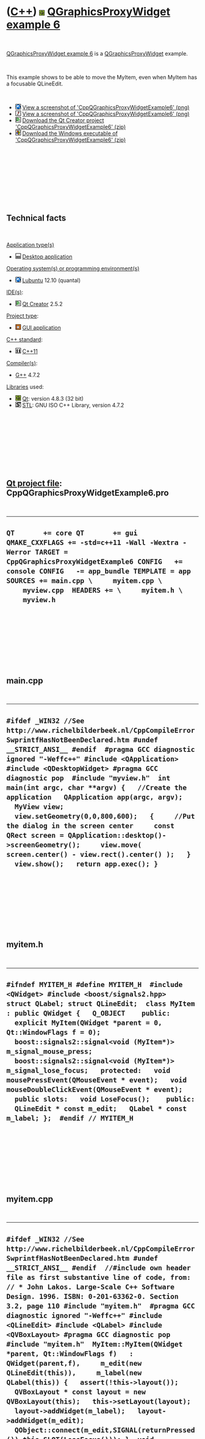 
 

 

 

 

 

([C++](Cpp.md)) ![Qt](PicQt.png) [QGraphicsProxyWidget example 6](CppQGraphicsProxyWidgetExample6.md)
=======================================================================================================

 

[QGraphicsProxyWidget example 6](CppQGraphicsProxyWidgetExample6.md) is
a [QGraphicsProxyWidget](CppQGraphicsProxyWidget.md) example.

 

This example shows to be able to move the MyItem, even when MyItem has a
focusable QLineEdit.

 

-   ![Lubuntu](PicLubuntu.png) [View a screenshot of
    'CppQGraphicsProxyWidgetExample6' (png)](CppQGraphicsProxyWidgetExample6.png)
-   ![Wine](PicWine.png) [View a screenshot of
    'CppQGraphicsProxyWidgetExample6' (png)](CppQGraphicsProxyWidgetExample6Wine.png)
-   ![Qt Creator](PicQtCreator.png) [Download the Qt Creator project
    'CppQGraphicsProxyWidgetExample6' (zip)](CppQGraphicsProxyWidgetExample6.zip)
-   ![Windows](PicWindows.png) [Download the Windows executable of
    'CppQGraphicsProxyWidgetExample6' (zip)](CppQGraphicsProxyWidgetExample6Exe.zip)

 

 

 

 

 

Technical facts
---------------

 

[Application type(s)](CppApplication.md)

-   ![Desktop](PicDesktop.png) [Desktop
    application](CppDesktopApplication.md)

[Operating system(s) or programming environment(s)](CppOs.md)

-   ![Lubuntu](PicLubuntu.png) [Lubuntu](CppLubuntu.md) 12.10 (quantal)

[IDE(s)](CppIde.md):

-   ![Qt Creator](PicQtCreator.png) [Qt Creator](CppQtCreator.md) 2.5.2

[Project type](CppQtProjectType.md):

-   ![GUI](PicGui.png) [GUI application](CppGuiApplication.md)

[C++ standard](CppStandard.md):

-   ![C++11](PicCpp11.png) [C++11](Cpp11.md)

[Compiler(s)](CppCompiler.md):

-   [G++](CppGpp.md) 4.7.2

[Libraries](CppLibrary.md) used:

-   ![Qt](PicQt.png) [Qt](CppQt.md): version 4.8.3 (32 bit)
-   ![STL](PicStl.png) [STL](CppStl.md): GNU ISO C++ Library, version
    4.7.2

 

 

 

 

 

[Qt project file](CppQtProjectFile.md): CppQGraphicsProxyWidgetExample6.pro
----------------------------------------------------------------------------

 

  --------------------------------------------------------------------------------------------------------------------------------------------------------------------------------------------------------------------------------------------------------------------------------------------
  ` QT       += core QT       += gui QMAKE_CXXFLAGS += -std=c++11 -Wall -Wextra -Werror TARGET = CppQGraphicsProxyWidgetExample6 CONFIG   += console CONFIG   -= app_bundle TEMPLATE = app SOURCES += main.cpp \     myitem.cpp \     myview.cpp  HEADERS += \     myitem.h \     myview.h `
  --------------------------------------------------------------------------------------------------------------------------------------------------------------------------------------------------------------------------------------------------------------------------------------------

 

 

 

 

 

main.cpp
--------

 

  ----------------------------------------------------------------------------------------------------------------------------------------------------------------------------------------------------------------------------------------------------------------------------------------------------------------------------------------------------------------------------------------------------------------------------------------------------------------------------------------------------------------------------------------------------------------------------------------------------------------------------------------------------
  ` #ifdef _WIN32 //See http://www.richelbilderbeek.nl/CppCompileErrorSwprintfHasNotBeenDeclared.htm #undef __STRICT_ANSI__ #endif  #pragma GCC diagnostic ignored "-Weffc++" #include <QApplication> #include <QDesktopWidget> #pragma GCC diagnostic pop  #include "myview.h"  int main(int argc, char **argv) {   //Create the application   QApplication app(argc, argv);   MyView view;   view.setGeometry(0,0,800,600);   {     //Put the dialog in the screen center     const QRect screen = QApplication::desktop()->screenGeometry();     view.move( screen.center() - view.rect().center() );   }   view.show();   return app.exec(); } `
  ----------------------------------------------------------------------------------------------------------------------------------------------------------------------------------------------------------------------------------------------------------------------------------------------------------------------------------------------------------------------------------------------------------------------------------------------------------------------------------------------------------------------------------------------------------------------------------------------------------------------------------------------------

 

 

 

 

 

myitem.h
--------

 

  -------------------------------------------------------------------------------------------------------------------------------------------------------------------------------------------------------------------------------------------------------------------------------------------------------------------------------------------------------------------------------------------------------------------------------------------------------------------------------------------------------------------------------------------------------------------------------------------------------------------------
  ` #ifndef MYITEM_H #define MYITEM_H  #include <QWidget> #include <boost/signals2.hpp>  struct QLabel; struct QLineEdit;  class MyItem : public QWidget {   Q_OBJECT    public:   explicit MyItem(QWidget *parent = 0, Qt::WindowFlags f = 0);   boost::signals2::signal<void (MyItem*)> m_signal_mouse_press;   boost::signals2::signal<void (MyItem*)> m_signal_lose_focus;   protected:   void mousePressEvent(QMouseEvent * event);   void mouseDoubleClickEvent(QMouseEvent * event);   public slots:   void LoseFocus();    public:   QLineEdit * const m_edit;   QLabel * const m_label; };  #endif // MYITEM_H `
  -------------------------------------------------------------------------------------------------------------------------------------------------------------------------------------------------------------------------------------------------------------------------------------------------------------------------------------------------------------------------------------------------------------------------------------------------------------------------------------------------------------------------------------------------------------------------------------------------------------------------

 

 

 

 

 

myitem.cpp
----------

 

  ----------------------------------------------------------------------------------------------------------------------------------------------------------------------------------------------------------------------------------------------------------------------------------------------------------------------------------------------------------------------------------------------------------------------------------------------------------------------------------------------------------------------------------------------------------------------------------------------------------------------------------------------------------------------------------------------------------------------------------------------------------------------------------------------------------------------------------------------------------------------------------------------------------------------------------------------------------------------------------------------------------------------------------------------------------------------------------------------------------------------------------------------------------------------------------------------------------------------------------------------------------------------------------------
  ` #ifdef _WIN32 //See http://www.richelbilderbeek.nl/CppCompileErrorSwprintfHasNotBeenDeclared.htm #undef __STRICT_ANSI__ #endif  //#include own header file as first substantive line of code, from: // * John Lakos. Large-Scale C++ Software Design. 1996. ISBN: 0-201-63362-0. Section 3.2, page 110 #include "myitem.h"  #pragma GCC diagnostic ignored "-Weffc++" #include <QLineEdit> #include <QLabel> #include <QVBoxLayout> #pragma GCC diagnostic pop  #include "myitem.h"  MyItem::MyItem(QWidget *parent, Qt::WindowFlags f)   : QWidget(parent,f),     m_edit(new QLineEdit(this)),     m_label(new QLabel(this)) {   assert(!this->layout());   QVBoxLayout * const layout = new QVBoxLayout(this);   this->setLayout(layout);   layout->addWidget(m_label);   layout->addWidget(m_edit);   QObject::connect(m_edit,SIGNAL(returnPressed()),this,SLOT(LoseFocus())); }  void MyItem::LoseFocus() {   //Really get rid of the focus   this->clearFocus();   this->setEnabled(false);   m_signal_lose_focus(this);   //Enable the item again   this->setEnabled(true); }  void MyItem::mousePressEvent(QMouseEvent * event) {   m_signal_mouse_press(this);   QWidget::mousePressEvent(event); }   void MyItem::mouseDoubleClickEvent(QMouseEvent *) {   LoseFocus(); } `
  ----------------------------------------------------------------------------------------------------------------------------------------------------------------------------------------------------------------------------------------------------------------------------------------------------------------------------------------------------------------------------------------------------------------------------------------------------------------------------------------------------------------------------------------------------------------------------------------------------------------------------------------------------------------------------------------------------------------------------------------------------------------------------------------------------------------------------------------------------------------------------------------------------------------------------------------------------------------------------------------------------------------------------------------------------------------------------------------------------------------------------------------------------------------------------------------------------------------------------------------------------------------------------------------

 

 

 

 

 

myview.h
--------

 

  -------------------------------------------------------------------------------------------------------------------------------------------------------------------------------------------------------------------------------------------------------------------------------------------------------------------------------------------------------------------------------------------------------------------------------------------------------------------------------------------------------------------------------------------------------------------------------------------------------------------------------
  ` #ifndef MYVIEW_H #define MYVIEW_H  #include <QGraphicsView>   #include "myitem.h"  struct MyItem; struct QGraphicsScene;  class MyView : public QGraphicsView {   Q_OBJECT    public:   explicit MyView(QWidget *parent = 0);    protected:   void mouseMoveEvent(QMouseEvent *event);   void mouseReleaseEvent(QMouseEvent *);    private:   QGraphicsScene * const m_scene;   MyItem * m_drag_item;   std::map<MyItem *,QGraphicsProxyWidget *> m_m;    //My own added method   void OnMousePress(MyItem * item);   //An item wants to get rid of its focus   void OnItemNoFocus(MyItem * item); };  #endif // MYVIEW_H `
  -------------------------------------------------------------------------------------------------------------------------------------------------------------------------------------------------------------------------------------------------------------------------------------------------------------------------------------------------------------------------------------------------------------------------------------------------------------------------------------------------------------------------------------------------------------------------------------------------------------------------------

 

 

 

 

 

myview.cpp
----------

 

  ----------------------------------------------------------------------------------------------------------------------------------------------------------------------------------------------------------------------------------------------------------------------------------------------------------------------------------------------------------------------------------------------------------------------------------------------------------------------------------------------------------------------------------------------------------------------------------------------------------------------------------------------------------------------------------------------------------------------------------------------------------------------------------------------------------------------------------------------------------------------------------------------------------------------------------------------------------------------------------------------------------------------------------------------------------------------------------------------------------------------------------------------------------------------------------------------------------------------------------------------------------------------------------------------------------------------------------------------------------------------------------------------------------------------------------------------------------------------------------------------------------------------------------------------------------------------------------------------------------------------------------------------------------------------------------------------------------------------------------------------------------------------------------------------------------------------------------------------------------------------------------------------------------------------------------------------------------------------------------------------------------------------------------------------------------------------------------------------------------------------------------------------------------------------------------------------------------------------------------------------------------------------------------------------------------------------------------------------------------------------------------------------------------------------------------------------------------------------------------------------------------------------------------------------------------------------------------------------------------------------------------------------------------------------------------------------------------------------------------------------------------------------------------------------------------------
  ` #ifdef _WIN32 //See http://www.richelbilderbeek.nl/CppCompileErrorSwprintfHasNotBeenDeclared.htm #undef __STRICT_ANSI__ #endif  //#include own header file as first substantive line of code, from: // * John Lakos. Large-Scale C++ Software Design. 1996. ISBN: 0-201-63362-0. Section 3.2, page 110 #include "myview.h"   #include <cassert> #include <cmath>  #pragma GCC diagnostic ignored "-Weffc++" #include <QGraphicsProxyWidget> #include <QGraphicsScene> #include <QLabel> #include <QLineEdit> #include <QDialog> #include <QGraphicsSceneMouseEvent> #pragma GCC diagnostic pop   MyView::MyView(QWidget *parent)   : QGraphicsView(parent),     m_scene(new QGraphicsScene(this)),     m_drag_item(nullptr) {   this->setScene(m_scene);   //Create the QLineEdit instances   const int sz = 10;   std::vector<QGraphicsProxyWidget *> proxies;   for (int i=0; i!=sz; ++i)   {     MyItem * const item = new MyItem;     item->setGeometry(0,0,100,22);     item->m_label->setText(QString("#") + QString::number(i));     item->m_edit->setText(QString("Text ") + QString::number(i));     item->m_signal_mouse_press.connect(       boost::bind(         &MyView::OnMousePress,         this,_1)); //_1 because the signal contains an argument     item->m_signal_lose_focus.connect(       boost::bind(         &MyView::OnItemNoFocus,         this,_1)); //_1 because the signal contains an argument     //Add the QWidget and obtain its proxy     QGraphicsProxyWidget * const proxy = m_scene->addWidget(item);     proxies.push_back(proxy);     m_m[item] = proxy;   }    const double ray = 200.0; //pixels   for (int i=0; i!=sz; ++i)   {     const double angle = 2.0 * M_PI * static_cast<double>(i) / static_cast<double>(sz);     const int x = static_cast<int>(0.0 + (std::sin(angle) * ray));     const int y = static_cast<int>(0.0 - (std::cos(angle) * ray));     QGraphicsProxyWidget * const proxy = proxies[i];     proxy->setRotation(angle * 360.0 / (2.0 * M_PI));     proxy->setPos(x,y);     proxy->setFlag(QGraphicsItem::ItemIsMovable,true); //No need to set this flag   } }  void MyView::OnMousePress(MyItem * item) {   assert(item);   m_drag_item = item;   //item->m_edit->setText("Gotcha!"); }  void MyView::OnItemNoFocus(MyItem * item) {   assert(item);   //item->m_edit->setText("Lost focus");   this->setFocus();   m_drag_item = nullptr;   assert(!m_drag_item); }  void MyView::mouseMoveEvent(QMouseEvent *event) {   if (m_drag_item)   {     //Convert the position clicked to the QGraphicsView coordinat     const QPointF p = this->mapToScene(event->pos());     //Let the item follow the mouse cursor     m_m[m_drag_item]->setPos(p);   } }  void MyView::mouseReleaseEvent(QMouseEvent *) {   m_drag_item = nullptr; } `
  ----------------------------------------------------------------------------------------------------------------------------------------------------------------------------------------------------------------------------------------------------------------------------------------------------------------------------------------------------------------------------------------------------------------------------------------------------------------------------------------------------------------------------------------------------------------------------------------------------------------------------------------------------------------------------------------------------------------------------------------------------------------------------------------------------------------------------------------------------------------------------------------------------------------------------------------------------------------------------------------------------------------------------------------------------------------------------------------------------------------------------------------------------------------------------------------------------------------------------------------------------------------------------------------------------------------------------------------------------------------------------------------------------------------------------------------------------------------------------------------------------------------------------------------------------------------------------------------------------------------------------------------------------------------------------------------------------------------------------------------------------------------------------------------------------------------------------------------------------------------------------------------------------------------------------------------------------------------------------------------------------------------------------------------------------------------------------------------------------------------------------------------------------------------------------------------------------------------------------------------------------------------------------------------------------------------------------------------------------------------------------------------------------------------------------------------------------------------------------------------------------------------------------------------------------------------------------------------------------------------------------------------------------------------------------------------------------------------------------------------------------------------------------------------------------------------

 

 

 

 

 

crosscompiletowindows.sh
------------------------

 

  ----------------------------------------------------------------------------------------------------------------------------------------------------------------------------------------------------------------------------------------------------------------------------
  ` #!/bin/sh #From http://richelbilderbeek.nl/CppQtCrosscompileToWindowsExample15.htm  echo "Cross compiling to Windows"  echo "1/2: Creating Windows makefile" i686-pc-mingw32-qmake CppQGraphicsProxyWidgetExample6.pro  echo "2/2: making makefile"  make  echo "Done" `
  ----------------------------------------------------------------------------------------------------------------------------------------------------------------------------------------------------------------------------------------------------------------------------

 

 

 

 

 

 

